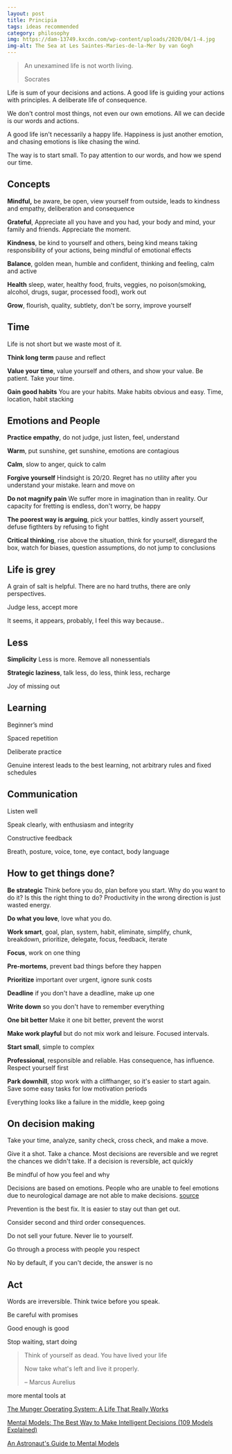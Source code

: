 ```yaml
---
layout: post
title: Principia
tags: ideas recommended
category: philosophy
img: https://dam-13749.kxcdn.com/wp-content/uploads/2020/04/1-4.jpg
img-alt: The Sea at Les Saintes-Maries-de-la-Mer by van Gogh
---
```


> An unexamined life is not worth living. 
> 
>  Socrates

Life is sum of your decisions and actions. A good life is guiding your actions with principles. A deliberate life of consequence.

We don't control most things, not even our own emotions. All we can decide is our words and actions. 

A good life isn't necessarily a happy life. Happiness is just another emotion, and chasing emotions is like chasing the wind. 

The way is to start small. To pay attention to our words, and how we spend our time. 

## Concepts  

**Mindful,** be aware, be open, view yourself from outside, leads to kindness and empathy, deliberation and consequence

**Grateful**, Appreciate all you have and you had, your body and mind, your family and friends. Appreciate the moment. 

**Kindness**, be kind to yourself and others, being kind means taking responsibility of your actions, being mindful of emotional effects   

**Balance**, golden mean, humble and confident, thinking and feeling, calm and active

**Health** sleep, water, healthy food, fruits, veggies, no poison(smoking, alcohol, drugs, sugar, processed food), work out 

**Grow**, flourish, quality, subtlety, don't be sorry, improve yourself 
 

## Time

Life is not short but we waste most of it. 

**Think long term** pause and reflect 

**Value your time**, value yourself and others, and show your value. Be patient. Take your time. 

**Gain good habits** You are your habits. Make habits obvious and easy. Time, location, habit stacking 


## Emotions and People 

**Practice empathy**, do not judge, just listen, feel, understand 

**Warm**, put sunshine, get sunshine, emotions are contagious 

**Calm**, slow to anger, quick to calm

**Forgive yourself** Hindsight is 20/20. Regret has no utility after you understand your mistake. learn and move on 

**Do not magnify pain**  We suffer more in imagination than in reality. Our capacity for fretting is endless, don't worry, be happy 


**The poorest way is arguing**, pick your battles, kindly assert yourself, defuse figthters by refusing to fight 


**Critical thinking**, rise above the situation, think for yourself, disregard the box, watch for biases, question assumptions, do not jump to conclusions


## Life is grey 
 
A grain of salt is helpful. There are no hard truths, there are only perspectives. 

Judge less, accept more

It seems, it appears, probably, I feel this way because.. 


## Less

**Simplicity** Less is more. Remove all nonessentials 

**Strategic laziness**, talk less, do less, think less, recharge 

Joy of missing out 


## Learning 

Beginner’s mind

Spaced repetition 

Deliberate practice

Genuine interest leads to the best learning, not arbitrary rules and fixed schedules 


## Communication

Listen well 

Speak clearly, with enthusiasm and integrity

Constructive feedback 

Breath, posture, voice, tone, eye contact, body language



## How to get things done?

**Be strategic** Think before you do, plan before you start. Why do you want to do it? Is this the right thing to do? Productivity in the wrong direction is just wasted energy. 

**Do what you love**, love what you do. 

**Work smart**, goal, plan, system, habit, eliminate, simplify, chunk, breakdown, prioritize, delegate, focus, feedback, iterate

**Focus**, work on one thing 

**Pre-mortems**, prevent bad things before they happen 

**Prioritize** important over urgent, ignore sunk costs 

**Deadline** if you don't have a deadline, make up one  

**Write down** so you don't have to remember everything 

**One bit better** Make it one bit better, prevent the worst 

**Make work playful**  but do not mix work and leisure. Focused intervals. 

**Start small**, simple to complex 

**Professional**, responsible and reliable. Has consequence, has influence. Respect yourself first 

**Park downhill**, stop work with a cliffhanger, so it's easier to start again. Save some easy tasks for low motivation periods 

Everything looks like a failure in the middle, keep going 

## On decision making

Take your time, analyze, sanity check, cross check, and make a move. 

Give it a shot. Take a chance. Most decisions are reversible and we regret the chances we didn't take. If a decision is reversible, act quickly 

Be mindful of how you feel and why 

Decisions are based on emotions. People who are unable to feel emotions due to neurological damage are not able to make decisions. [source](https://bigthink.com/experts-corner/decisions-are-emotional-not-logical-the-neuroscience-behind-decision-making)


Prevention is the best fix. It is easier to stay out than get out.

Consider second and third order consequences. 

Do not sell your future. Never lie to yourself.

Go through a process with people you respect

No by default, if you can't decide, the answer is no 

## Act 

Words are irreversible. Think twice before you speak. 

Be careful with promises

Good enough is good 

Stop waiting, start doing 


> Think of yourself as dead. You have lived your life
> 
> Now take what's left and live it properly.
> 
> – Marcus Aurelius 


more mental tools at 

[The Munger Operating System: A Life That Really Works](https://fs.blog/2016/04/munger-operating-system/)

[Mental Models: The Best Way to Make Intelligent Decisions (109 Models Explained)](https://fs.blog/mental-models/)

[An Astronaut's Guide to Mental Models](https://fs.blog/2020/02/mental-models-in-space/)
